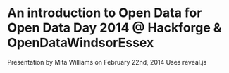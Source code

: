 # An introduction to Open Data for Open Data Day 2014 @ Hackforge & OpenDataWindsorEssex  

Presentation by Mita Williams on February 22nd, 2014
Uses reveal.js
